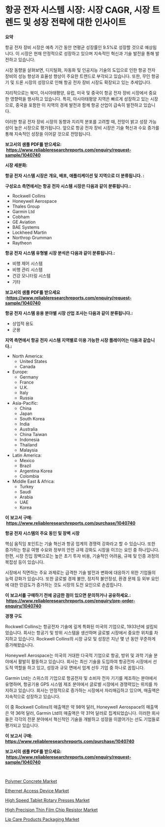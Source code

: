 <p><h1>항공 전자 시스템 시장: 시장 CAGR, 시장 트렌드 및 성장 전략에 대한 인사이트</h1></p><p><strong>요약</strong></p>
<p><p>항공 전자 장비 시장은 예측 기간 동안 연평균 성장률인 9.5%로 성장할 것으로 예상됩니다. 이 시장은 현재 안정적으로 성장하고 있으며 지속적인 혁신과 기술 발전을 통해 발전하고 있습니다.</p><p>시장 동향을 살펴보면, 디지털화, 자동화 및 인공지능 기술의 도입으로 인한 항공 전자 장비의 성능 향상과 효율성 향상이 주요한 트렌드로 부각되고 있습니다. 또한, 무인 항공기 및 드론 시장의 성장으로 인해 항공 전자 장비 시장도 확장되고 있는 추세입니다.</p><p>지리적으로는 북미, 아시아태평양, 유럽, 미국 및 중국이 항공 전자 장비 시장에서 중요한 영향력을 행사하고 있습니다. 특히, 아시아태평양 지역은 빠르게 성장하고 있는 시장으로, 중국을 포함한 이 지역의 경제 발전과 함께 항공 산업이 급속히 발전하고 있습니다.</p><p>이러한 항공 전자 장비 시장의 동향과 지리적 분포를 고려할 때, 전망이 밝고 성장 가능성이 높은 시장으로 평가됩니다. 앞으로 항공 전자 장비 시장은 기술 혁신과 수요 증가를 통해 지속적인 성장을 이어갈 것으로 전망됩니다.</p></p>
<p><strong>보고서의 샘플 PDF를 받으세요: &nbsp;<a href="https://www.reliableresearchreports.com/enquiry/request-sample/1040740">https://www.reliableresearchreports.com/enquiry/request-sample/1040740</a></strong></p>
<p><strong>시장 세분화:</strong></p>
<p><strong> 항공 전자 시스템 시장은 개요, 배포, 애플리케이션 및 지역으로 더 분류됩니다. :</strong></p>
<p><strong>구성요소 측면에서는 항공 전자 시스템 시장은 다음과 같이 분류됩니다.:</strong></p>
<p><ul><li>Rockwell Collins</li><li>Honeywell Aerospace</li><li>Thales Group</li><li>Garmin Ltd</li><li>Cobham</li><li>GE Aviation</li><li>BAE Systems</li><li>Lockheed Martin</li><li>Northrop Grumman</li><li>Raytheon</li></ul></p>
<p><strong> 항공 전자 시스템 유형별 시장 분석은 다음과 같이 분류됩니다.:</strong></p>
<p><ul><li>비행 제어 시스템</li><li>비행 관리 시스템</li><li>건강 모니터링 시스템</li><li>기타</li></ul></p>
<p><strong>보고서의 샘플 PDF를 받으세요 :<a href="https://www.reliableresearchreports.com/enquiry/request-sample/1040740">https://www.reliableresearchreports.com/enquiry/request-sample/1040740</a></strong></p>
<p><strong> 항공 전자 시스템 응용 분야별 시장 산업 조사는 다음과 같이 분류됩니다.:</strong></p>
<p><ul><li>상업적 용도</li><li>군용</li></ul></p>
<p><strong>지역 측면에서 항공 전자 시스템 지역별로 이용 가능한 시장 플레이어는 다음과 같습니다.:</strong></p>
<p><ul>
    <li>
        North America:
        <ul>
            <li>United States</li>
            <li>Canada</li>
        </ul>
    </li>
    <li>
        Europe:
        <ul>
            <li>Germany</li>
            <li>France</li>
            <li>U.K.</li>
            <li>Italy</li>
            <li>Russia</li>
        </ul>
    </li>
    <li>
        Asia-Pacific:
        <ul>
            <li>China</li>
            <li>Japan</li>
            <li>South Korea</li>
            <li>India</li>
            <li>Australia</li>
            <li>China Taiwan</li>
            <li>Indonesia</li>
            <li>Thailand</li>
            <li>Malaysia</li>
        </ul>
    </li>
    <li>
        Latin America:
        <ul>
            <li>Mexico</li>
            <li>Brazil</li>
            <li>Argentina Korea</li>
            <li>Colombia</li>
        </ul>
    </li>
    <li>
        Middle East & Africa:
        <ul>
            <li>Turkey</li>
            <li>Saudi</li>
            <li>Arabia</li>
            <li>UAE</li>
            <li>Korea</li>
        </ul>
    </li>
    </ul></p>
<p><strong>이 보고서 구매: &nbsp;<a href="https://www.reliableresearchreports.com/purchase/1040740">https://www.reliableresearchreports.com/purchase/1040740</a></strong></p>
<p><strong>항공 전자 시스템의 주요 동인 및 장벽 시장</strong></p>
<p><p>핵심 움직임 포인트는 기술 혁신과 항공 업계의 경쟁력 강화라고 할 수 있습니다. 또한 증가하는 항공 여행 수요와 정부의 안전 규제 강화도 시장을 이끄는 요인 중 하나입니다. 한편, 시장 진입 장벽으로는 높은 초기 투자 비용, 기술적인 어려움, 규제 및 인증 과정의 복잡성 등이 있습니다.</p><p>시장에서 직면하는 주요 과제로는 급격한 기술 발전과 변화에 대응하기 위한 기업들의 능력 강화가 있습니다. 또한 글로벌 경제 불안, 정치적 불안정성, 환경 문제 등 외부 요인에 대한 민감도가 증가하는 것도 시장의 도전 요인으로 손꼽힙니다.</p></p>
<p><strong>이 보고서를 구매하기 전에 궁금한 점이 있으면 문의하거나 공유하세요.: &nbsp;<a href="https://www.reliableresearchreports.com/enquiry/pre-order-enquiry/1040740">https://www.reliableresearchreports.com/enquiry/pre-order-enquiry/1040740</a></strong></p>
<p><strong>경쟁 구도</strong></p>
<p><p>Rockwell Collins는 항공전자 기술에 깊게 특화된 미국의 기업으로, 1933년에 설립되었습니다. 회사는 항공기 및 방위 시스템을 생산하며 글로벌 시장에서 중요한 위치를 차지하고 있습니다. Rockwell Collins의 시장 규모 및 성장은 지난 몇 년 동안 꾸준하게 증가해왔습니다.</p><p>Honeywell Aerospace는 미국의 거대한 다국적 기업으로 항공, 방위 및 과학 기술 분야에서 활발히 활동하고 있습니다. 회사는 최신 기술을 도입하여 항공전자 시장에서 선도적 역할을 하고 있고, 성장과 규모 면에서 업계 선두 기업 중 하나로 꼽힙니다.</p><p>Garmin Ltd는 스위스의 기업으로 항공전자 및 소비자 전자 기기를 제조하는 분야에서 유명하며, 항공기용 GPS 시스템 제조 분야에서 글로벌 시장에서 경쟁력있는 위치를 차지하고 있습니다. 회사는 안정적으로 증가하는 시장에서 자리매김하고 있으며, 매출액은 지속적으로 성장하고 있습니다.</p><p>이 중 Rockwell Collins의 매출액은 약 98억 달러, Honeywell Aerospace의 매출액은 약 36억 달러, Garmin Ltd의 매출액은 약 31억 달러로 집계되었습니다. 이러한 회사들은 각각의 전문 분야에서 혁신적인 기술을 개발하고 성장을 이끌어가는 선도 기업들로 평가되고 있습니다.</p></p>
<p><strong>이 보고서 구매: &nbsp; <a href="https://www.reliableresearchreports.com/purchase/1040740">https://www.reliableresearchreports.com/purchase/1040740</a></strong></p>
<p><strong>보고서의 샘플 PDF를 받으세요: &nbsp;<a href="https://www.reliableresearchreports.com/enquiry/request-sample/1040740">https://www.reliableresearchreports.com/enquiry/request-sample/1040740</a></strong><strong></strong></p>
<p>&nbsp;</p>
<p><p><a href="https://github.com/ChiragRp1/Market-Research-Report-List-3/blob/main/polymer-concrete-market.md">Polymer Concrete Market</a></p><p><a href="https://valiant-lunge-8fe.notion.site/Ethernet-Access-Device-Market-Size-and-Growth-Market-Segmentation-Regional-and-Country-Breakdowns--ba29032808654fd1a24c7291e3723245">Ethernet Access Device Market</a></p><p><a href="https://issuu.com/reportprime-2/docs/high-speed-tablet-rotary-presses-market-size-2030.">High Speed Tablet Rotary Presses Market</a></p><p><a href="https://view.publitas.com/reportprime-1/high-precision-thin-film-chip-resistor-market-growth-market-trends-covid-19-impact-and-forecasts-for-period-from-2023-2030/">High Precision Thin Film Chip Resistor Market</a></p><p><a href="https://github.com/abdelrhmankishk22/Market-Research-Report-List-3/blob/main/lip-care-products-packaging-market.md">Lip Care Products Packaging Market</a></p></p>